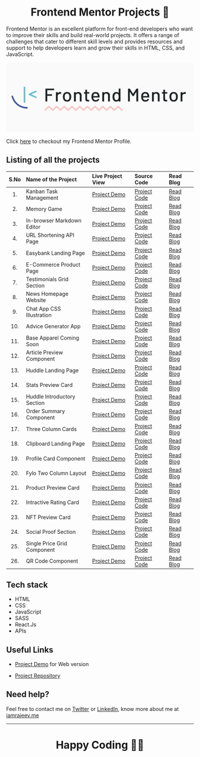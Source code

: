 <h1 align="center">Frontend Mentor Projects 🚀</h1>

Frontend Mentor is an excellent platform for front-end developers who want to improve their skills and build real-world projects. It offers a range of challenges that cater to different skill levels and provides resources and support to help developers learn and grow their skills in HTML, CSS, and JavaScript.

<p align="center">  
<img src="./images/preview.png"/>  
</p>

Click [here](https://www.frontendmentor.io/profile/beRajeevKumar) to checkout my Frontend Mentor Profile.

## Listing of all the projects

| S.No | Name of the Project         | Live Project View | Source Code      | Read Blog     |
| :--: | :-------------------------- | :---------------- | :--------------- | :------------ |
|  1.  | Kanban Task Management      | [Project Demo]()  | [Project Code]() | [Read Blog]() |
|  2.  | Memory Game                 | [Project Demo]()  | [Project Code]() | [Read Blog]() |
|  3.  | In-browser Markdown Editor  | [Project Demo]()  | [Project Code]() | [Read Blog]() |
|  4.  | URL Shortening API Page     | [Project Demo]()  | [Project Code]() | [Read Blog]() |
|  5.  | Easybank Landing Page       | [Project Demo]()  | [Project Code]() | [Read Blog]() |
|  6.  | E-Commerce Product Page     | [Project Demo]()  | [Project Code]() | [Read Blog]() |
|  7.  | Testimonials Grid Section   | [Project Demo]()  | [Project Code]() | [Read Blog]() |
|  8.  | News Homepage Website       | [Project Demo]()  | [Project Code]() | [Read Blog]() |
|  9.  | Chat App CSS Illustration   | [Project Demo]()  | [Project Code]() | [Read Blog]() |
| 10.  | Advice Generator App        | [Project Demo]()  | [Project Code]() | [Read Blog]() |
| 11.  | Base Apparel Coming Soon    | [Project Demo]()  | [Project Code]() | [Read Blog]() |
| 12.  | Article Preview Component   | [Project Demo]()  | [Project Code]() | [Read Blog]() |
| 13.  | Huddle Landing Page         | [Project Demo]()  | [Project Code]() | [Read Blog]() |
| 14.  | Stats Preview Card          | [Project Demo]()  | [Project Code]() | [Read Blog]() |
| 15.  | Huddle Introductory Section | [Project Demo]()  | [Project Code]() | [Read Blog]() |
| 16.  | Order Summary Component     | [Project Demo]()  | [Project Code]() | [Read Blog]() |
| 17.  | Three Column Cards          | [Project Demo]()  | [Project Code]() | [Read Blog]() |
| 18.  | Clipboard Landing Page      | [Project Demo]()  | [Project Code]() | [Read Blog]() |
| 19.  | Profile Card Component      | [Project Demo]()  | [Project Code]() | [Read Blog]() |
| 20.  | Fylo Two Column Layout      | [Project Demo]()  | [Project Code]() | [Read Blog]() |
| 21.  | Product Preview Card        | [Project Demo]()  | [Project Code]() | [Read Blog]() |
| 22.  | Intractive Rating Card      | [Project Demo]()  | [Project Code]() | [Read Blog]() |
| 23.  | NFT Preview Card            | [Project Demo]()  | [Project Code]() | [Read Blog]() |
| 24.  | Social Proof Section        | [Project Demo]()  | [Project Code]() | [Read Blog]() |
| 25.  | Single Price Grid Component | [Project Demo]()  | [Project Code]() | [Read Blog]() |
| 26.  | QR Code Component           | [Project Demo]()  | [Project Code]() | [Read Blog]() |

## Tech stack

- HTML
- CSS
- JavaScript
- SASS
- React.Js
- APIs

## Useful Links

- [Project Demo](https://frontend-mentor-rajeev.netlify.app/) for Web version

- [Project Repository](https://github.com/Rajeevjewar/Frontend-Mentor-Projects.git)

## Need help?

Feel free to contact me on [Twitter](https://twitter.com/be_rajeevkumar) or [LinkedIn](https://www.linkedin.com/in/berajeevkumar/), know more about me at [iamrajeev.me](https://iamrajeev.me)

<hr>

<h1 align=center>Happy Coding 👨‍💻</h1>
